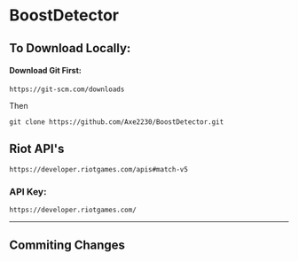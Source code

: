 # BoostDetector

## To Download Locally:

#### Download Git First:
`https://git-scm.com/downloads`

Then 

```
git clone https://github.com/Axe2230/BoostDetector.git
```


## Riot API's
```
https://developer.riotgames.com/apis#match-v5
```

### API Key:
```
https://developer.riotgames.com/
```


------------------------------------------------
## Commiting Changes

```
